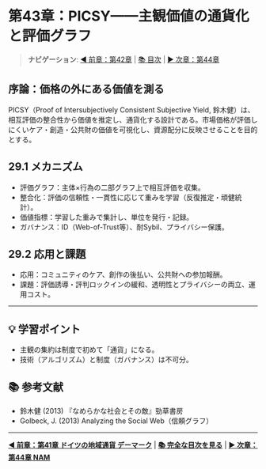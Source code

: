 # 第43章：PICSY——主観価値の通貨化と評価グラフ

> **ナビゲーション**: [◀️ 前章：第42章](日本の地域通貨.md) | [📚 目次](目次.md) | [▶️ 次章：第44章](NAM_新アソシエーション運動.md)

## 序論：価格の外にある価値を測る

PICSY（Proof of Intersubjectively Consistent Subjective Yield, 鈴木健）は、相互評価の整合性から価値を推定し、通貨化する設計である。市場価格が評価しにくいケア・創造・公共財の価値を可視化し、資源配分に反映させることを目的とする。

## 29.1 メカニズム

- 評価グラフ：主体×行為の二部グラフ上で相互評価を収集。
- 整合化：評価の信頼性・一貫性に応じて重みを学習（反復推定・頑健統計）。
- 価値指標：学習した重みで集計し、単位を発行・記録。
- ガバナンス：ID（Web-of-Trust等）、耐Sybil、プライバシー保護。

## 29.2 応用と課題

- 応用：コミュニティのケア、創作の後払い、公共財への参加報酬。
- 課題：評価誘導・評判ロックインの緩和、透明性とプライバシーの両立、運用コスト。

---

## 💡 学習ポイント

- 主観の集約は制度で初めて「通貨」になる。
- 技術（アルゴリズム）と制度（ガバナンス）は不可分。

## 📚 参考文献

- 鈴木健 (2013) 『なめらかな社会とその敵』勁草書房
- Golbeck, J. (2013) Analyzing the Social Web（信頼グラフ）

---

**[◀️ 前章：第41章 ドイツの地域通貨 デーマーク](ドイツの地域通貨_デーマーク.md)** | **[📚 完全な目次を見る](目次.md)** | **[▶️ 次章：第44章 NAM](NAM_新アソシエーション運動.md)**
